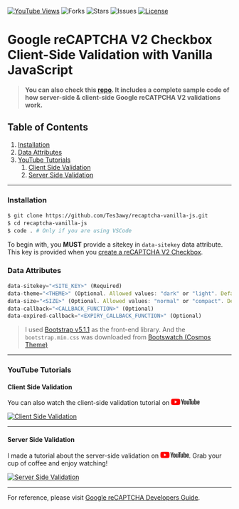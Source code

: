 [![YouTube Views](https://img.shields.io/youtube/views/okaZ6OIqlzs?label=Views&style=social)](https://youtu.be/okaZ6OIqlzs)
![Forks](https://img.shields.io/github/forks/Tes3awy/recaptcha-vanilla-js?label=Total%20Forks&style=flat-square)
![Stars](https://img.shields.io/github/stars/Tes3awy/recaptcha-vanilla-js?label=Total%20Stars&style=flat-square)
![Issues](https://img.shields.io/github/issues/Tes3awy/recaptcha-vanilla-js?style=flat-square)
[![License](https://img.shields.io/github/license/Tes3awy/recaptcha-vanilla-js?color=purple&style=flat-square)](https://github.com/Tes3awy/recaptcha-vanilla-js/blob/main/LICENSE)

# Google reCAPTCHA V2 Checkbox Client-Side Validation with Vanilla JavaScript

> **You can also check this [repo](https://github.com/Tes3awy/recaptcha-vanilla-php). It includes a complete sample code of how server-side &amp; client-side Google reCATPCHA V2 validations work.**

## Table of Contents

1. [Installation](#installation)
2. [Data Attributes](#data-attributes)
3. [YouTube Tutorials](#youtube-tutorials)
   1. [Client Side Validation](#client-side-validation)
   2. [Server Side Validation](#server-side-validation)

---

### Installation

```bash
$ git clone https://github.com/Tes3awy/recaptcha-vanilla-js.git
$ cd recaptcha-vanilla-js
$ code . # Only if you are using VSCode
```

To begin with, you **MUST** provide a sitekey in `data-sitekey` data attribute. This key is provided when you [create a reCAPTCHA V2 Checkbox](https://www.google.com/recaptcha/admin/create).

### Data Attributes

```js
data-sitekey="<SITE_KEY>" (Required)
data-theme="<THEME>" (Optional. Allowed values: "dark" or "light". Default: light)
data-size="<SIZE>" (Optional. Allowed values: "normal" or "compact". Default: normal)
data-callback="<CALLBACK_FUNCTION>" (Optional)
data-expired-callback="<EXPIRY_CALLBACK_FUNCTION>" (Optional)
```

> I used [Bootstrap v5.1.1](https://getbootstrap.com/docs/5.1/getting-started/introduction/) as the front-end library. And the `bootstrap.min.css` was downloaded from [Bootswatch (Cosmos Theme)](https://bootswatch.com/cosmos/)

---

### YouTube Tutorials

#### Client Side Validation

You can also watch the client-side validation tutorial on ![YouTube](assets/images/YouTube.png 'YouTube Logo')

[![Client Side Validation](https://img.youtube.com/vi/okaZ6OIqlzs/0.jpg)](https://youtube.com/watch?v=okaZ6OIqlzs)

---

#### Server Side Validation

I made a tutorial about the server-side validation on ![YouTube](assets/images/YouTube.png 'YouTube Logo'). Grab your cup of coffee and enjoy watching!

[![Server Side Validation](https://img.youtube.com/vi/oJzGpDbeSuA/0.jpg)](https://youtube.com/watch?v=oJzGpDbeSuA)

---

For reference, please visit [Google reCAPTCHA Developers Guide](https://developers.google.com/recaptcha/docs/verify).
